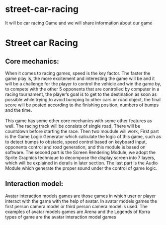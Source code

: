 # street-car-racing
It will be car racing Game and we will share information about our game
<html>
<head>

</head>
<body>
    <h1>
        Street car Racing
    </h1>
    <h2>
        Core mechanics:
    </h2>
    <p>
        When it comes to racing games, speed is the key factor. The faster the game play is, the more excitement and interesting
        the game will be and it will be a challenge for the player to control
        the vehicle and win the game by, to compete with the other 5
        opponents that are controlled by computer in a racing tournament, the player’s goal is to get to the
        destination as soon as possible while trying to avoid bumping to other cars or road object, the final score
        will be posted according to the finishing position, numbers of bumps and the time.
        <br>
        <br>
        This game has some other core mechanics with some other features as well. The racing track will be consists of single road.
        There will be countdown before starting the race. Then two moudule will work, First part is the Game Logic Generator which calculate the
        logic of this game, such as to detect bumps to obstacle, speed control based on keyboard input, opponents
        control and road generation, and this module is based on software. The second part is the Screen
        Rendering Module, we adopt the Sprite Graphics technique to decompose the display screen into 7 layers,
        which will be explained in derails in later section. The last part is the Audio Module which generate the
        proper sound under the control of game logic.
        <h2>Interaction model:</h2>
    <p>
        Avatar interaction models games are those games in which user or player interact with the game with the help of avatar. 
        In avatar models games the first person camera model or third person camera model is used.
        The examples of avatar models games are Arena and the Legends of Korra types of game are the avatar interaction model games
        </p>


</body>
</html>
